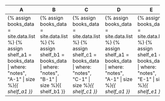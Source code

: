 | A                                                                                                                                 | B                                                                                                                          | C                                                                                                                                 | D                                                                                                                                 | E                                                                                                                                 | F                                                                                                                                 |
| --------------------------------------------------------------------------------------------------------------------------------- | -------------------------------------------------------------------------------------------------------------------------- | --------------------------------------------------------------------------------------------------------------------------------- | --------------------------------------------------------------------------------------------------------------------------------- | --------------------------------------------------------------------------------------------------------------------------------- | --------------------------------------------------------------------------------------------------------------------------------- |
| {% assign books_data = site.data.list %} {% assign shelf_a1 = books_data \| where: "notes", "A-1" \| size %}<i>{{ shelf_a1 }}</i> | {% assign books_data = site.data.list %} {% assign shelf_b1 = books_data \| where: "notes", "B-1" \| size %}{{ shelf_b1 }} | {% assign books_data = site.data.list %} {% assign shelf_c1 = books_data \| where: "notes", "C-1" \| size %}<i>{{ shelf_c1 }}</i> | {% assign books_data = site.data.list %} {% assign shelf_a1 = books_data \| where: "notes", "A-1" \| size %}<i>{{ shelf_a1 }}</i> | {% assign books_data = site.data.list %} {% assign shelf_e1 = books_data \| where: "notes", "E-1" \| size %}<i>{{ shelf_e1 }}</i> | {% assign books_data = site.data.list %} {% assign shelf_f1 = books_data \| where: "notes", "F-1" \| size %}<i>{{ shelf_f1 }}</i> |
